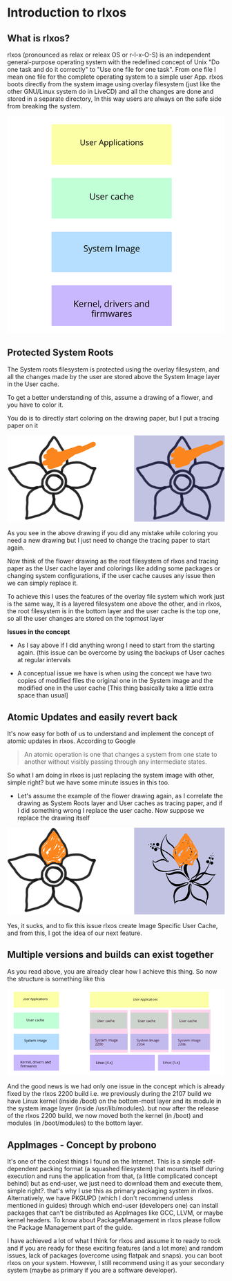 # Introduction to rlxos

## What is rlxos?

rlxos (pronounced as relax or releax OS or r-l-x-O-S) is an independent general-purpose operating system with the redefined concept of Unix "Do one task and do it correctly" to "Use one file for one task". From one file I mean one file for the complete operating system to a simple user App. rlxos boots directly from the system image using overlay filesystem (just like the other GNU/Linux system do in LiveCD) and all the changes are done and stored in a separate directory, In this way users are always on the safe side from breaking the system.

![rlxos 2200 System Structure](../assets/concept_1.svg)

## Protected System Roots

The System roots filesystem is protected using the overlay filesystem, and all the changes made by the user are stored above the System Image layer in the User cache.

To get a better understanding of this, assume a drawing of a flower, and you have to color it.

You do is to directly start coloring on the drawing paper, but I put a tracing paper on it

![](../assets/concept_2.svg)

As you see in the above drawing if you did any mistake while coloring you need a new drawing but I just need to change the tracing paper to start again.

Now think of the flower drawing as the root filesystem of rlxos and tracing paper as the User cache layer and colorings like adding some packages or changing system configurations, if the user cache causes any issue then we can simply replace it.

To achieve this I uses the features of the overlay file system which work just is the same way, It is a layered filesystem one above the other, and in rlxos, the root filesystem is in the bottom layer and the user cache is the top one, so all the user changes are stored on the topmost layer

**Issues in the concept**

- As I say above if I did anything wrong I need to start from the starting again. (this issue can be overcome by using the backups of User caches at regular intervals

- A conceptual issue we have is when using the concept we have two copies of modified files the original one in the System image and the modified one in the user cache [This thing basically take a little extra space than usual]


## Atomic Updates and easily revert back

It's now easy for both of us to understand and implement the concept of atomic updates in rlxos. According to Google
> An atomic operation is one that changes a system from one state to another without visibly passing through any intermediate states.

So what I am doing in rlxos is just replacing the system image with other, simple right? but we have some minute issues in this too.

- Let's assume the example of the flower drawing again, as I correlate the drawing as System Roots layer and User caches as tracing paper, and if I did something wrong I replace the user cache. Now suppose we replace the drawing itself

![](../assets/concept_3.svg)

Yes, it sucks, and to fix this issue rlxos create Image Specific User Cache, and from this, I got the idea of our next feature.

## Multiple versions and builds can exist together

As you read above, you are already clear how I achieve this thing. So now the structure is something like this

![](../assets/concept_4.svg)

And the good news is we had only one issue in the concept which is already fixed by the rlxos  2200 build i.e. we previously during the 2107 build we have Linux kernel (inside /boot) on the bottom-most layer and its module in the system image layer (inside /usr/lib/modules). but now after the release of the rlxos 2200 build, we now moved both the kernel (in /boot) and modules (in /boot/modules) to the bottom layer.

## AppImages - Concept by probono

It's one of the coolest things I found on the Internet. This is a simple self-dependent packing format (a squashed filesystem) that mounts itself during execution and runs the application from that, (a little complicated concept behind) but as end-user, we just need to download them and execute them, simple right?. that's why I use this as primary packaging system in rlxos. Alternatively, we have PKGUPD (which I don't recommend unless mentioned in guides) through which end-user (developers one) can install packages that can't be distributed as AppImages like GCC, LLVM, or maybe kernel headers. To know about PackageManagement in rlxos please follow the Package Management part of the guide.

I have achieved a lot of what I think for rlxos and assume it to ready to rock and if you are ready for these exciting features (and a lot more) and random issues, lack of packages (overcome using flatpak and snaps). you can boot rlxos on your system. However, I still recommend using it as your secondary system (maybe as primary if you are a software developer).